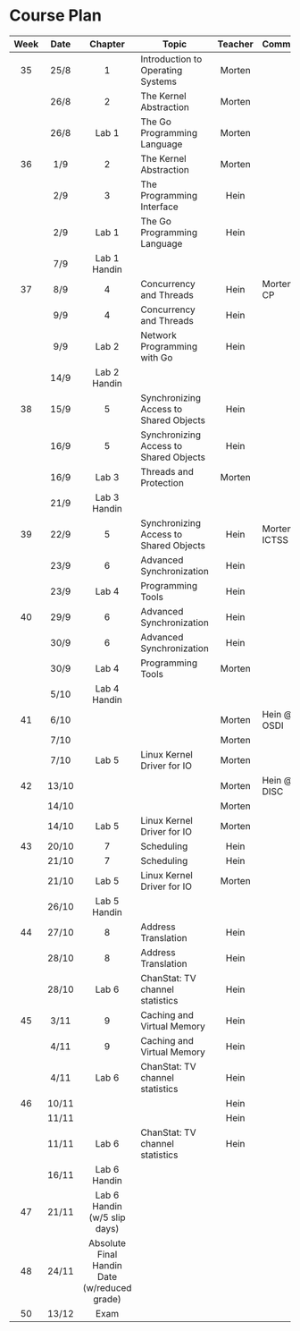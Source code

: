 Course Plan
===========

| Week |  Date |                    Chapter                   | Topic                                  | Teacher | Comment        |
|:----:|:-----:|:--------------------------------------------:|----------------------------------------|:-------:|----------------|
|  35  |  25/8 |                       1                      | Introduction to Operating Systems      |  Morten |                |
|      |  26/8 |                       2                      | The Kernel Abstraction                 |  Morten |                |
|      |  26/8 |                     Lab 1                    | The Go Programming Language            |  Morten |                |
|  36  |  1/9  |                       2                      | The Kernel Abstraction                 |  Morten |                |
|      |  2/9  |                       3                      | The Programming Interface              |   Hein  |                |
|      |  2/9  |                     Lab 1                    | The Go Programming Language            |   Hein  |                |
|      |  7/9  |                 Lab 1 Handin                 |                                        |         |                |
|  37  |  8/9  |                       4                      | Concurrency and Threads                |   Hein  | Morten @ CP    |
|      |  9/9  |                       4                      | Concurrency and Threads                |   Hein  |                |
|      |  9/9  |                     Lab 2                    | Network Programming with Go            |   Hein  |                |
|      |  14/9 |                 Lab 2 Handin                 |                                        |         |                |
|  38  |  15/9 |                       5                      | Synchronizing Access to Shared Objects |   Hein  |                |
|      |  16/9 |                       5                      | Synchronizing Access to Shared Objects |   Hein  |                |
|      |  16/9 |                     Lab 3                    | Threads and Protection                 |  Morten |                |
|      |  21/9 |                 Lab 3 Handin                 |                                        |         |                |
|  39  |  22/9 |                       5                      | Synchronizing Access to Shared Objects |   Hein  | Morten @ ICTSS |
|      |  23/9 |                       6                      | Advanced Synchronization               |   Hein  |                |
|      |  23/9 |                     Lab 4                    | Programming Tools                      |   Hein  |                |
|  40  |  29/9 |                       6                      | Advanced Synchronization               |   Hein  |                |
|      |  30/9 |                       6                      | Advanced Synchronization               |   Hein  |                |
|      |  30/9 |                     Lab 4                    | Programming Tools                      |  Morten |                |
|      |  5/10 |                 Lab 4 Handin                 |                                        |         |                |
|  41  |  6/10 |                                              |                                        |  Morten | Hein @ OSDI    |
|      |  7/10 |                                              |                                        |  Morten |                |
|      |  7/10 |                     Lab 5                    | Linux Kernel Driver for IO             |  Morten |                |
|  42  | 13/10 |                                              |                                        |  Morten | Hein @ DISC    |
|      | 14/10 |                                              |                                        |  Morten |                |
|      | 14/10 |                     Lab 5                    | Linux Kernel Driver for IO             |  Morten |                |
|  43  | 20/10 |                       7                      | Scheduling                             |   Hein  |                |
|      | 21/10 |                       7                      | Scheduling                             |   Hein  |                |
|      | 21/10 |                     Lab 5                    | Linux Kernel Driver for IO             |  Morten |                |
|      | 26/10 |                 Lab 5 Handin                 |                                        |         |                |
|  44  | 27/10 |                       8                      | Address Translation                    |   Hein  |                |
|      | 28/10 |                       8                      | Address Translation                    |   Hein  |                |
|      | 28/10 |                     Lab 6                    | ChanStat: TV channel statistics        |   Hein  |                |
|  45  |  3/11 |                       9                      | Caching and Virtual Memory             |   Hein  |                |
|      |  4/11 |                       9                      | Caching and Virtual Memory             |   Hein  |                |
|      |  4/11 |                     Lab 6                    | ChanStat: TV channel statistics        |   Hein  |                |
|  46  | 10/11 |                                              |                                        |   Hein  |                |
|      | 11/11 |                                              |                                        |   Hein  |                |
|      | 11/11 |                     Lab 6                    | ChanStat: TV channel statistics        |   Hein  |                |
|      | 16/11 |                 Lab 6 Handin                 |                                        |         |                |
|  47  | 21/11 |         Lab 6 Handin (w/5 slip days)         |                                        |         |                |
|  48  | 24/11 | Absolute Final Handin Date (w/reduced grade) |                                        |         |                |
|  50  | 13/12 |                     Exam                     |                                        |         |                |